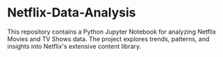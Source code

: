 # Netflix-Data-Analysis
This repository contains a Python Jupyter Notebook for analyzing Netflix Movies and TV Shows data. The project explores trends, patterns, and insights into Netflix's extensive content library.
